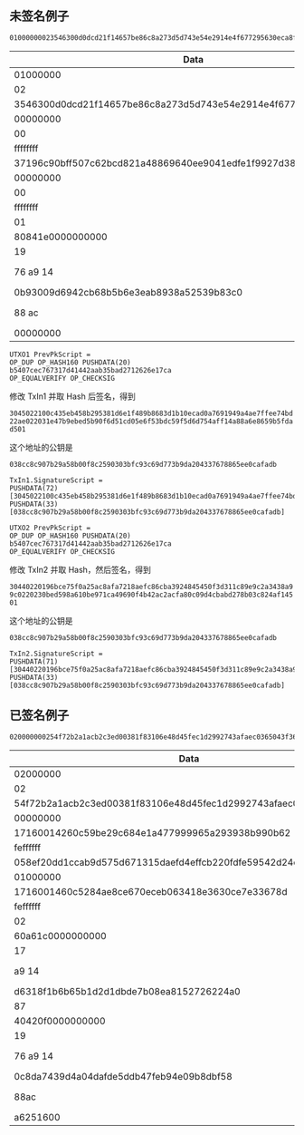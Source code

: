 ## 未签名例子

````hex
01000000023546300d0dcd21f14657be86c8a273d5d743e54e2914e4f677295630eca8fc930000000000ffffffff37196c90bff507c62bcd821a48869640ee9041edfe1f9927d380981b767c69c00000000000ffffffff0180841e00000000001976a9140b93009d6942cb68b5b6e3eab8938a52539b83c088ac00000000
````

|Data     |Comment
|---------|---
|01000000 |version  
|02       |TxInCount  
|3546300d0dcd21f14657be86c8a273d5d743e54e2914e4f677295630eca8fc93  |UTXO1.TxId  
|00000000 |UTXO1.Index  
|00       |UTXO1.SignatureScript  
|ffffffff |UTXO1.Sequence  
|37196c90bff507c62bcd821a48869640ee9041edfe1f9927d380981b767c69c0  |UTXO2.TxId  
|00000000 |UTXO2.Index  
|00       |UTXO2.SignatureScript  
|ffffffff |UTXO1.Sequence  
|01       |TxOutCount  
|80841e0000000000  |Value=2,000,000
|19       |PKScript Length
|76 a9 14 |OP_DUP OP_HASH160 PUSHDATA(20)
|0b93009d6942cb68b5b6e3eab8938a52539b83c0  |Address
|88 ac    |OP_EQUALVERIFY OP_CHECKSIG
|00000000 |LockTime

````
UTXO1 PrevPkScript =
OP_DUP OP_HASH160 PUSHDATA(20)
b5407cec767317d41442aab35bad2712626e17ca
OP_EQUALVERIFY OP_CHECKSIG  
````

修改 TxIn1 并取 Hash 后签名，得到  

`3045022100c435eb458b295381d6e1f489b8683d1b10ecad0a7691949a4ae7ffee74bd22ae022031e47b9ebed5b90f6d51cd05e6f53bdc59f5d6d754aff14a88a6e8659b5fdad501`

这个地址的公钥是

`038cc8c907b29a58b00f8c2590303bfc93c69d773b9da204337678865ee0cafadb`

````TxIn
TxIn1.SignatureScript =
PUSHDATA(72)
[3045022100c435eb458b295381d6e1f489b8683d1b10ecad0a7691949a4ae7ffee74bd22ae022031e47b9ebed5b90f6d51cd05e6f53bdc59f5d6d754aff14a88a6e8659b5fdad501]
PUSHDATA(33)
[038cc8c907b29a58b00f8c2590303bfc93c69d773b9da204337678865ee0cafadb]
````

````
UTXO2 PrevPkScript =
OP_DUP OP_HASH160 PUSHDATA(20)
b5407cec767317d41442aab35bad2712626e17ca
OP_EQUALVERIFY OP_CHECKSIG  
````

修改 TxIn2 并取 Hash，然后签名，得到

`30440220196bce75f0a25ac8afa7218aefc86cba3924845450f3d311c89e9c2a3438a99c0220230bed598a610be971ca49690f4b42ac2acfa80c09d4cbabd278b03c824af14501`

这个地址的公钥是

`038cc8c907b29a58b00f8c2590303bfc93c69d773b9da204337678865ee0cafadb`

````TxIn
TxIn2.SignatureScript =
PUSHDATA(71)
[30440220196bce75f0a25ac8afa7218aefc86cba3924845450f3d311c89e9c2a3438a99c0220230bed598a610be971ca49690f4b42ac2acfa80c09d4cbabd278b03c824af14501]
PUSHDATA(33)
[038cc8c907b29a58b00f8c2590303bfc93c69d773b9da204337678865ee0cafadb]
````

## 已签名例子

````hex
020000000254f72b2a1acb2c3ed00381f83106e48d45fec1d2992743afaec0365043f3671f0000000017160014260c59be29c684e1a477999965a293938b990b62feffffff058ef20dd1ccab9d575d671315daefd4effcb220fdfe59542d24c2884053c4f3010000001716001460c5284ae8ce670eceb063418e3630ce7e33678dfeffffff0260a61c000000000017a914d6318f1b6b65b1d2d1dbde7b08ea8152726224a08740420f00000000001976a9140c8da7439d4a04dafde5ddb47feb94e09b8dbf5888aca6251600
````

|Data     |Comment
|---------|---
|02000000 |version
|02       |TxInCount
|54f72b2a1acb2c3ed00381f83106e48d45fec1d2992743afaec0365043f3671f |UTXO1.TxId
|00000000 |UTXO1.Index
|17160014260c59be29c684e1a477999965a293938b990b62 |UTXO1.SignatureScript
|feffffff |UTXO1.Sequence
|058ef20dd1ccab9d575d671315daefd4effcb220fdfe59542d24c2884053c4f3 |UTXO2.TxId
|01000000 |UTXO2.Index
|1716001460c5284ae8ce670eceb063418e3630ce7e33678d |UTXO2.SignatureScript
|feffffff |UTXO2.Sequence
|02       |TxOutCount
|60a61c0000000000  |Out1.value
|17       |Out1.PkScript Length
|a9 14    |OP_HASH160 PUSHDATA(20)
|d6318f1b6b65b1d2d1dbde7b08ea8152726224a0  |Address
|87       |OP_EQUAL
|40420f0000000000  |Out2.value
|19       |Out2.PkScript Length
|76 a9 14 |OP_DUP OP_HASH160 PUSHDATA(20)
|0c8da7439d4a04dafde5ddb47feb94e09b8dbf58  |Address
|88ac     |OP_EQUALVERIFY OP_CHECKSIG
|a6251600 |LockTime
